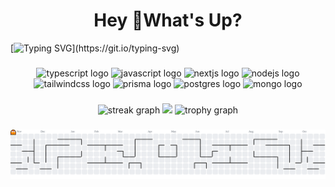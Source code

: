 <h1 align="center">Hey 👋What's Up?</h1>

[![Typing SVG](https://readme-typing-svg.herokuapp.com?color=ba60ff&lines=Full-Stack+Developer.)](https://git.io/typing-svg)

###

<div align="center">
  <img src="https://skillicons.dev/icons?i=ts" height="60" alt="typescript logo" title="TypeScript"  />
  <img src="https://skillicons.dev/icons?i=js" height="60" alt="javascript logo" title="JavaScript"  />
  <img src="https://skillicons.dev/icons?i=nextjs" height="60" alt="nextjs logo" title="Next.js"  />
  <img src="https://skillicons.dev/icons?i=nodejs" height="60" alt="nodejs logo" title="Node.js"  />
  <img src="https://skillicons.dev/icons?i=tailwind" height="60" alt="tailwindcss logo" title="Tailwind CSS"  />
  <img src="https://skillicons.dev/icons?i=prisma" height="60" alt="prisma logo" title="Prisma"  />
  <img src="https://skillicons.dev/icons?i=postgres" height="60" alt="postgres logo" title="PostgreSQL"  />
  <img src="https://skillicons.dev/icons?i=mongo" height="60" alt="mongo logo" title="MongoDB"  />
</div>


###

<div align="center">
  <img src="https://streak-stats.demolab.com?user=levisantosp&locale=en&mode=daily&theme=tokyonight&hide_border=false&border_radius=5&order=3" height="180em" alt="streak graph"  />
  <img height="180em" src="https://github-readme-stats.vercel.app/api/top-langs/?username=levisantosp&layout=compact&langs_count=10&theme=tokyonight" />
  <img src="https://github-profile-trophy.vercel.app?username=levisantosp&theme=tokyonight&column=-1&row=1&margin-w=8&margin-h=8&no-bg=false&no-frame=false&order=4" height="180em" alt="trophy graph"  />
</div>
<div align="center">
  <a href="https://github.com/levisantosp">
  </a>
</div>

###

<picture>
  <source media="(prefers-color-scheme: dark)" srcset="https://raw.githubusercontent.com/levisantosp/levisantosp/output/pacman-contribution-graph-dark.svg">
  <source media="(prefers-color-scheme: light)" srcset="https://raw.githubusercontent.com/levisantosp/levisantosp/output/pacman-contribution-graph.svg">
  <img alt="pacman contribution graph" src="https://raw.githubusercontent.com/levisantosp/levisantosp/output/pacman-contribution-graph.svg">
</picture>

<!-- ![Snake animation](https://github.com/levisantosp/levisantosp/blob/output/github-contribution-grid-snake.svg) -->

###
